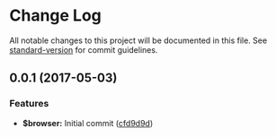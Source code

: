 # Change Log

All notable changes to this project will be documented in this file. See [standard-version](https://github.com/conventional-changelog/standard-version) for commit guidelines.

<a name="0.0.1"></a>
## 0.0.1 (2017-05-03)


### Features

* **$browser:** Initial commit ([cfd9d9d](https://github.com/phillipcurl/ngx-elasticlunr/commit/cfd9d9d))
